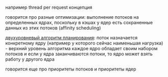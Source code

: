например thread per request концепция

говорится про разные оптимизации: выполнение потоков на определенных ядрах, поскольку в кэшах у ядер есть сохраненные данных из этих потоков (affinity scheduling)

<u>двухуровневый алгоритм планирования</u>: поток назначается конкретному ядру (например у которого сейчас наименьшая нагрузка) - верхний уровень алгоритма
каждое ядро обладает своим набором потоков и если у ядра заканчиваются потоки, то ядро может взять работу у другого ядра

говорится еще про приоритеты потоков и приоритеты ядер